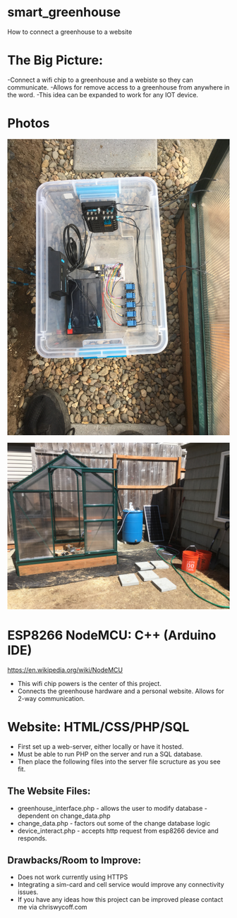 # smart_greenhouse
How to connect a greenhouse to a website


# The Big Picture:
-Connect a wifi chip to a greenhouse and a webiste so they can communicate. 
-Allows for remove access to a greenhouse from anywhere in the word. 
-This idea can be expanded to work for any IOT device.

# Photos

![The Final ESP8266 Electronics Box](electronics_box.JPG)

![The "Smart" Greenhouse Under Construction](greenhouse_under_construction.JPG)

# ESP8266 NodeMCU: C++ (Arduino IDE)

https://en.wikipedia.org/wiki/NodeMCU

* This wifi chip powers is the center of this project. 
* Connects the greenhouse hardware and a personal website. Allows for 2-way communication.

# Website: HTML/CSS/PHP/SQL
- First set up a web-server, either locally or have it hosted. 
- Must be able to run PHP on the server and run a SQL database.
- Then place the following files into the server file scructure as you see fit. 

## The Website Files:
* greenhouse_interface.php - allows the user to modify database - dependent on change_data.php
* change_data.php - factors out some of the change database logic
* device_interact.php - accepts http request from esp8266 device and responds.


## Drawbacks/Room to Improve:
- Does not work currently using HTTPS
- Integrating a sim-card and cell service would improve any connectivity issues.
- If you have any ideas how this project can be improved please contact me via chriswycoff.com
